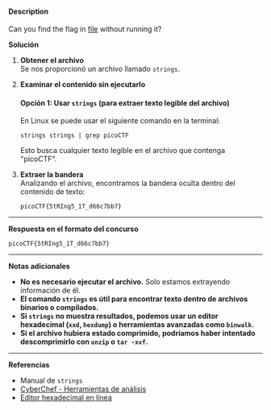 #### Description

Can you find the flag in [file](https://jupiter.challenges.picoctf.org/static/94d00153b0057d37da225ee79a846c62/strings) without running it?
 
  **Solución**

1. **Obtener el archivo**  
    Se nos proporcionó un archivo llamado `strings`.
    
2. **Examinar el contenido sin ejecutarlo**
    
    #### **Opción 1: Usar `strings` (para extraer texto legible del archivo)**
    
    En Linux se puede usar el siguiente comando en la terminal:
    
    `strings strings | grep picoCTF`
    
    Esto busca cualquier texto legible en el archivo que contenga "picoCTF".
    
3. **Extraer la bandera**  
    Analizando el archivo, encontramos la bandera oculta dentro del contenido de texto:
    
    `picoCTF{5tRIng5_1T_d66c7bb7}`
    

---

**Respuesta en el formato del concurso**

`picoCTF{5tRIng5_1T_d66c7bb7}`

---

**Notas adicionales**

- **No es necesario ejecutar el archivo.** Solo estamos extrayendo información de él.
- **El comando `strings` es útil para encontrar texto dentro de archivos binarios o compilados.**
- **Si `strings` no muestra resultados, podemos usar un editor hexadecimal (`xxd`, `hexdump`) o herramientas avanzadas como `binwalk`.**
- **Si el archivo hubiera estado comprimido, podríamos haber intentado descomprimirlo con `unzip` o `tar -xvf`.**

---

**Referencias**

- Manual de `strings`
- [CyberChef - Herramientas de análisis](https://gchq.github.io/CyberChef/)
- [Editor hexadecimal en línea](https://hexed.it/)